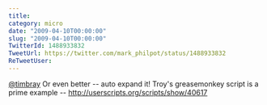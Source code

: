 ```yaml
---
title: 
category: micro
date: "2009-04-10T00:00:00"
slug: "2009-04-10T00:00:00"
TwitterId: 1488933832
TweetUrl: https://twitter.com/mark_philpot/status/1488933832
ReTweetUser: 
---
```


[@timbray](https://twitter.com/timbray) Or even better -- auto expand it! Troy's greasemonkey script is a prime example -- http://userscripts.org/scripts/show/40617